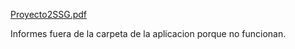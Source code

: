 [Proyecto2SSG.pdf](https://github.com/MadeInNadia/ProyectoSSG2/files/8181034/Proyecto2SSG.pdf)

Informes fuera de la carpeta de la aplicacion porque no funcionan.
